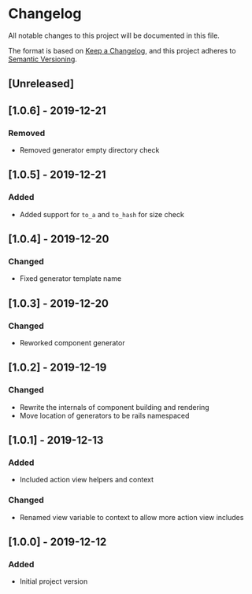 # Changelog
All notable changes to this project will be documented in this file.

The format is based on [Keep a Changelog](https://keepachangelog.com/en/1.0.0/),
and this project adheres to [Semantic Versioning](https://semver.org/spec/v2.0.0.html).

## [Unreleased]

## [1.0.6] - 2019-12-21
### Removed
- Removed generator empty directory check

## [1.0.5] - 2019-12-21
### Added
- Added support for `to_a` and `to_hash` for size check

## [1.0.4] - 2019-12-20
### Changed
- Fixed generator template name

## [1.0.3] - 2019-12-20
### Changed
- Reworked component generator

## [1.0.2] - 2019-12-19
### Changed
- Rewrite the internals of component building and rendering
- Move location of generators to be rails namespaced

## [1.0.1] - 2019-12-13
### Added
- Included action view helpers and context
### Changed
- Renamed view variable to context to allow more action view includes

## [1.0.0] - 2019-12-12
### Added
- Initial project version
